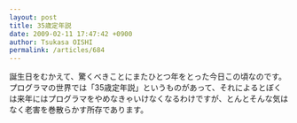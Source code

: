 ```yaml
---
layout: post
title: 35歳定年説
date: 2009-02-11 17:47:42 +0900
author: Tsukasa OISHI
permalink: /articles/684
---
```



誕生日をむかえて、驚くべきことにまたひとつ年をとった今日この頃なのです。プログラマの世界では「35歳定年説」というものがあって、それによるとぼくは来年にはプログラマをやめなきゃいけなくなるわけですが、とんとそんな気はなく老害を巻散らかす所存であります。  

